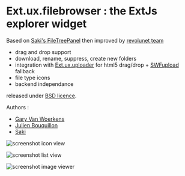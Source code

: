 Ext.ux.filebrowser : the ExtJs explorer widget
===

Based on [Saki's FileTreePanel][1] then improved by [revolunet team][11]

 * drag and drop support
 * download, rename, suppress, create new folders
 * integration with [Ext.ux.uploader][2] for html5 drag/drop + [SWFupload][3] fallback
 * file type icons
 * backend independance
 
released under [BSD licence][4].

Authors :

  - [Gary Van Woerkens][5]
  - [Julien Bouquillon][6]
  - [Saki][7]

![screenshot icon view][8]

![screenshot list view][9]

![screenshot image viewer][10]

  [1]: http://filetree.extjs.eu/
  [2]: http://github.com/revolunet/Ext.ux.upload
  [3]: http://swfupload.org
  [4]: http://fr.wikipedia.org/wiki/Licence_BSD
  [5]: mailto:gary@revolunet.com
  [6]: mailto:julien@revolunet.com
  [7]: http://filetree.extjs.eu/
  [8]: https://github.com/revolunet/Ext.ux.filebrowser/raw/master/example/img/shot1_400.jpg
  [9]: https://github.com/revolunet/Ext.ux.filebrowser/raw/master/example/img/shot2_400.jpg
  [10]: https://github.com/revolunet/Ext.ux.filebrowser/raw/master/example/img/shot3_400.jpg
  [11]: http://www.revolunet.com
